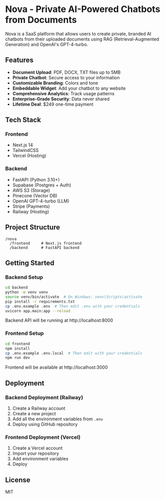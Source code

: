 # Nova - Private AI-Powered Chatbots from Documents

Nova is a SaaS platform that allows users to create private, branded AI chatbots from their uploaded documents using RAG (Retrieval-Augmented Generation) and OpenAI's GPT-4-turbo.

## Features

- **Document Upload**: PDF, DOCX, TXT files up to 5MB
- **Private Chatbot**: Secure access to your information
- **Customizable Branding**: Colors and tone
- **Embeddable Widget**: Add your chatbot to any website
- **Comprehensive Analytics**: Track usage patterns
- **Enterprise-Grade Security**: Data never shared
- **Lifetime Deal**: $249 one-time payment

## Tech Stack

### Frontend
- Next.js 14
- TailwindCSS
- Vercel (Hosting)

### Backend
- FastAPI (Python 3.10+)
- Supabase (Postgres + Auth)
- AWS S3 (Storage)
- Pinecone (Vector DB)
- OpenAI GPT-4-turbo (LLM)
- Stripe (Payments)
- Railway (Hosting)

## Project Structure

```
/nova
  /frontend     # Next.js frontend
  /backend      # FastAPI backend
```

## Getting Started

### Backend Setup

```bash
cd backend
python -m venv venv
source venv/bin/activate  # On Windows: venv\Scripts\activate
pip install -r requirements.txt
cp .env.example .env  # Then edit .env with your credentials
uvicorn app.main:app --reload
```

Backend API will be running at http://localhost:8000

### Frontend Setup

```bash
cd frontend
npm install
cp .env.example .env.local  # Then edit with your credentials
npm run dev
```

Frontend will be available at http://localhost:3000

## Deployment

### Backend Deployment (Railway)

1. Create a Railway account
2. Create a new project
3. Add all the environment variables from `.env`
4. Deploy using GitHub repository

### Frontend Deployment (Vercel)

1. Create a Vercel account
2. Import your repository
3. Add environment variables
4. Deploy

## License

MIT 